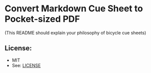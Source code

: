 # Convert Markdown Cue Sheet to Pocket-sized PDF

(This README should explain your philosophy of bicycle cue sheets)





## License:
* MIT
* See: [LICENSE](./LICENSE)





